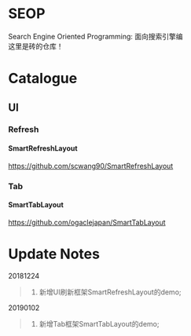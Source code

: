 # SEOP
Search Engine Oriented Programming: 面向搜索引擎编  
这里是砖的仓库！

# Catalogue
## UI
### Refresh
#### SmartRefreshLayout
https://github.com/scwang90/SmartRefreshLayout
### Tab
#### SmartTabLayout
https://github.com/ogaclejapan/SmartTabLayout

# Update Notes
20181224

> 1. 新增UI刷新框架SmartRefreshLayout的demo;

20190102

> 1. 新增Tab框架SmartTabLayout的demo;
